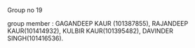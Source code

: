 Group no 19 

group member : GAGANDEEP KAUR (101387855), RAJANDEEP KAUR(101414932), KULBIR KAUR(101395482), DAVINDER SINGH(101416536).

